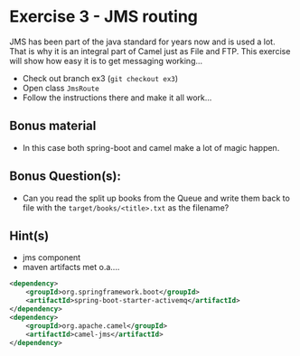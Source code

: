 # Exercise 3 - JMS routing

JMS has been part of the java standard for years now and is used a lot.
That is why it is an integral part of Camel just as File and FTP. 
This exercise will show how easy it is to get messaging working...

* Check out branch ex3 (`git checkout ex3`)
* Open class `JmsRoute`
* Follow the instructions there and make it all work...

## Bonus material 

* In this case both spring-boot and camel make a lot of magic happen.

## Bonus Question(s):

* Can you read the split up books from the Queue and write them back to file with the `target/books/<title>.txt` as the filename?

## Hint(s)

* jms component
* maven artifacts met o.a....

```xml
<dependency>
    <groupId>org.springframework.boot</groupId>
    <artifactId>spring-boot-starter-activemq</artifactId>
</dependency>
<dependency>
    <groupId>org.apache.camel</groupId>
    <artifactId>camel-jms</artifactId>
</dependency>
```